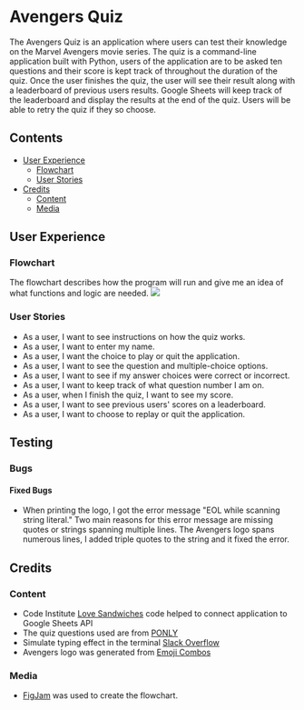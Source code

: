 # Avengers Quiz
The Avengers Quiz is an application where users can test their knowledge 
on the Marvel Avengers movie series. The quiz is a command-line application built with Python, users of the application are to be asked ten questions and their score is kept track of throughout the duration of the quiz. Once the user finishes the quiz, the user will see their result along with a leaderboard of previous users results. Google Sheets will keep track of the leaderboard and display the results at the end of the quiz. Users will be able to retry the quiz if they so choose.

## Contents 

- [User Experience](#user-experience)
  - [Flowchart](#flowchart)
  - [User Stories](#user-stories)
- [Credits](#credits)
  - [Content](#content)
  - [Media](#media)

## User Experience 

### Flowchart
The flowchart describes how the program will run and give me an idea of what functions and logic are needed.
![](./readme-assets/img/flowchart.jpg)

### User Stories 
- As a user, I want to see instructions on how the quiz works. 
- As a user, I want to enter my name. 
- As a user, I want the choice to play or quit the application. 
- As a user, I want to see the question and multiple-choice options. 
- As a user, I want to see if my answer choices were correct or incorrect. 
- As a user, I want to keep track of what question number I am on. 
- As a user, when I finish the quiz, I want to see my score. 
- As a user, I want to see previous users' scores on a leaderboard. 
- As a user, I want to choose to replay or quit the application. 

## Testing

### Bugs 

#### Fixed Bugs 
- When printing the logo, I got the error message "EOL while scanning string literal." Two main reasons for this error message are missing quotes or strings spanning multiple lines. The Avengers logo spans numerous lines, I added triple quotes to the string and it fixed the error.

## Credits

### Content
- Code Institute [Love Sandwiches](https://github.com/Code-Institute-Solutions/love-sandwiches-p5-sourcecode) code helped to connect application to Google Sheets API
- The quiz questions used are from [PONLY](https://ponly.com/marvel-trivia-quiz/)
- Simulate typing effect in the terminal [Slack Overflow](https://stackoverflow.com/questions/4099422/printing-slowly-simulate-typing)
- Avengers logo was generated from [Emoji Combos](https://emojicombos.com/avengers-symbol)

### Media
- [FigJam](https://www.figma.com/figjam/) was used to create the flowchart.